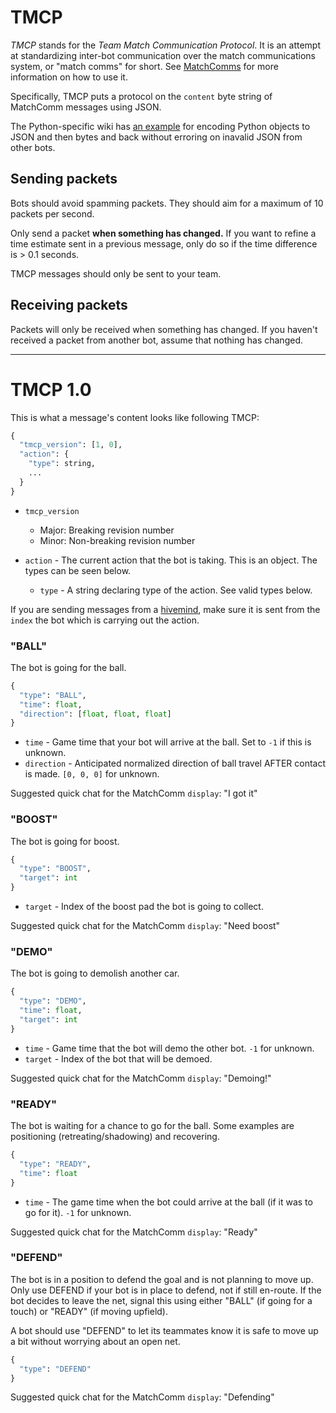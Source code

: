 # TMCP

*TMCP* stands for the *Team Match Communication Protocol*. It is an attempt at standardizing inter-bot communication over the match communications system, or "match comms" for short. See [MatchComms](/matchcomms) for more information on how to use it.

Specifically, TMCP puts a protocol on the `content` byte string of MatchComm messages using JSON.

The Python-specific wiki has [an example](https://github.com/RLBot/python-interface/wiki/Match-Comm#a-realistic-example) for encoding Python objects to JSON and then bytes and back without erroring on inavalid JSON from other bots.

## Sending packets

Bots should avoid spamming packets.
They should aim for a maximum of 10 packets per second.

Only send a packet **when something has changed.**
If you want to refine a time estimate sent in a previous message, only do so if the time difference is > 0.1 seconds.

TMCP messages should only be sent to your team.

## Receiving packets

Packets will only be received when something has changed. If you haven't received a packet from another bot, assume that nothing has changed.

______________________________________________________________________

# TMCP 1.0

This is what a message's content looks like following TMCP:

```python
{
  "tmcp_version": [1, 0],
  "action": {
    "type": string,
    ...
  }
}
```

- `tmcp_version`

    - Major: Breaking revision number
    - Minor: Non-breaking revision number

- `action` - The current action that the bot is taking. This is an object. The types can be seen below.

    - `type` - A string declaring type of the action. See valid types below.

If you are sending messages from a [hivemind](/hiveminds), make sure it is sent from the `index` the bot which is carrying out the action.

### "BALL"

The bot is going for the ball.

```python
{
  "type": "BALL",
  "time": float,
  "direction": [float, float, float] 
}
```

- `time` - Game time that your bot will arrive at the ball. Set to `-1` if this is unknown.
- `direction` - Anticipated normalized direction of ball travel AFTER contact is made. `[0, 0, 0]` for unknown.

Suggested quick chat for the MatchComm `display`: "I got it"

### "BOOST"

The bot is going for boost.

```python
{
  "type": "BOOST",
  "target": int
}
```

- `target` - Index of the boost pad the bot is going to collect.

Suggested quick chat for the MatchComm `display`: "Need boost"

### "DEMO"

The bot is going to demolish another car.

```python
{
  "type": "DEMO",
  "time": float,
  "target": int
}
```

- `time` - Game time that the bot will demo the other bot. `-1` for unknown.
- `target` - Index of the bot that will be demoed.

Suggested quick chat for the MatchComm `display`: "Demoing!"

### "READY"

The bot is waiting for a chance to go for the ball. Some examples are positioning (retreating/shadowing) and recovering.

```python
{
  "type": "READY",
  "time": float
}
```

- `time` - The game time when the bot could arrive at the ball (if it was to go for it). `-1` for unknown.

Suggested quick chat for the MatchComm `display`: "Ready"

### "DEFEND"

The bot is in a position to defend the goal and is not planning to move up. Only use DEFEND if your bot is in place to defend, not if still en-route. If the bot decides to leave the net, signal this using either "BALL" (if going for a touch) or "READY" (if moving upfield).

A bot should use "DEFEND" to let its teammates know it is safe to move up a bit without worrying about an open net.

```python
{
  "type": "DEFEND"
}
```

Suggested quick chat for the MatchComm `display`: "Defending"
